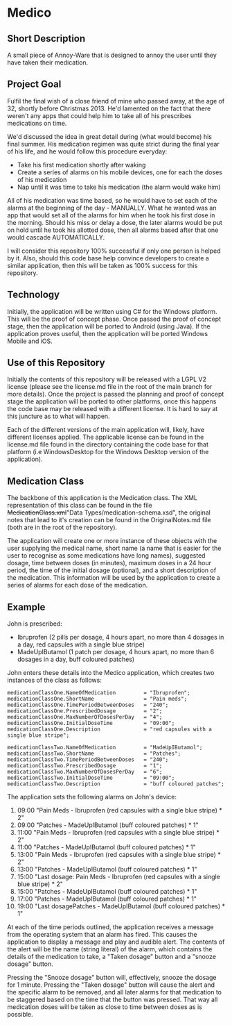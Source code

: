 Medico
======

Short Description
-----------------

A small piece of Annoy-Ware that is designed to annoy the user until they have taken their medication.

Project Goal
------------

Fulfil the final wish of a close friend of mine who passed away, at the age of 32, shortly before Christmas 2013. He'd lamented on the fact that there weren't any apps that could help him to take all of his prescribes medications on time.

We'd discussed the idea in great detail during (what would become) his final summer. His medication regimen was quite strict during the final year of his life, and he would follow this procedure everyday:

* Take his first medication shortly after waking
* Create a series of alarms on his mobile devices, one for each the doses of his medication
* Nap until it was time to take his medication (the alarm would wake him)

All of his medication was time based, so he would have to set each of the alarms at the beginning of the day - MANUALLY. What he wanted was an app that would set all of the alarms for him when he took his first dose in the morning. Should his miss or delay a dose, the later alarms would be put on hold until he took his allotted dose, then all alarms based after that one would cascade AUTOMATICALLY.

I will consider this repository 100% successful if only one person is helped by it. Also, should this code base help convince developers to create a similar application, then this will be taken as 100% success for this repository.

Technology
----------

Initially, the application will be written using C# for the Windows platform. This will be the proof of concept phase. Once passed the proof of concept stage, then the application will be ported to Android (using Java). If the application proves useful, then the application will be ported Windows Mobile and iOS.

Use of this Repository
----------------------

Initially the contents of this repository will be released with a LGPL V2 license (please see the license.md file in the root of the main branch for more details). Once the project is passed the planning and proof of concept stage the application will be ported to other platforms, once this happens the code base may be released with a different license. It is hard to say at this juncture as to what will happen.

Each of the different versions of the main application will, likely, have different licenses applied. The applicable license can be found in the license.md file found in the directory containing the code base for that platform (i.e WindowsDesktop for the Windows Desktop version of the application).

Medication Class
----------------

The backbone of this application is the Medication class. The XML representation of this class can be found in the file ~~MedicationClass.xml~~"Data Types/medication-schema.xsd", the original notes that lead to it's creation can be found in the OriginalNotes.md file (both are in the root of the repository).

The application will create one or more instance of these objects with the user supplying the medical name, short name (a name that is easier for the user to recognise as some medications have long names), suggested dosage, time between doses (in minutes), maximum doses in a 24 hour period, the time of the initial dosage (optional), and a short description of the medication. This information will be used by the application to create a series of alarms for each dose of the medication.

Example
-------

John is prescribed:

* Ibruprofen (2 pills per dosage, 4 hours apart, no more than 4 dosages in a day, red capsules with a single blue stripe)
* MadeUpIButamol (1 patch per dosage, 4 hours apart, no more than 6 dosages in a day, buff coloured patches)

John enters these details into the Medico application, which creates two instances of the class as follows:

    medicationClassOne.NameOfMedication			= "Ibruprofen";
    medicationClassOne.ShortName				= "Pain meds";
    medicationClassOne.TimePeriodBetweenDoses	= "240";
    medicationClassOne.PrescribedDosage			= "2";
    medicationClassOne.MaxNumberOfDosesPerDay	= "4";
    medicationClassOne.InitialDoseTime			= "09:00";
    medicationClassOne.Description				= "red capsules with a single blue stripe";

    medicationClassTwo.NameOfMedication			= "MadeUpIButamol";
    medicationClassTwo.ShortName				= "Patches";
    medicationClassTwo.TimePeriodBetweenDoses	= "240";
    medicationClassTwo.PrescribedDosage			= "1";
    medicationClassTwo.MaxNumberOfDosesPerDay	= "6";
    medicationClassTwo.InitialDoseTime			= "09:00";
    medicationClassTwo.Description				= "buff coloured patches";

The application sets the following alarms on John's device:

1. 09:00 "Pain Meds - Ibruprofen (red capsules with a single blue stripe) * 2"
1. 09:00 "Patches - MadeUpIButamol (buff coloured patches) * 1"
1. 11:00 "Pain Meds - Ibruprofen (red capsules with a single blue stripe) * 2"
1. 11:00 "Patches - MadeUpIButamol (buff coloured patches) * 1"
1. 13:00 "Pain Meds - Ibruprofen (red capsules with a single blue stripe) * 2"
1. 13:00 "Patches - MadeUpIButamol (buff coloured patches) * 1"
1. 15:00 "Last dosage: Pain Meds - Ibruprofen (red capsules with a single blue stripe) * 2"
1. 15:00 "Patches - MadeUpIButamol (buff coloured patches) * 1"
1. 17:00 "Patches - MadeUpIButamol (buff coloured patches) * 1"
1. 19:00 "Last dosagePatches - MadeUpIButamol (buff coloured patches) * 1"

At each of the time periods outlined, the application receives a message from the operating system that an alarm has fired. This causes the application to display a message and play and audible alert. The contents of the alert will be the name (string literal) of the alarm, which contains the details of the medication to take, a "Taken dosage" button and a "snooze dosage" button.

Pressing the "Snooze dosage" button will, effectively, snooze the dosage for 1 minute. Pressing the "Taken dosage" button will cause the alert and the specific alarm to be removed, and all later alarms for that medication to be staggered based on the time that the button was pressed. That way all medication doses will be taken as close to time between doses as is possible.